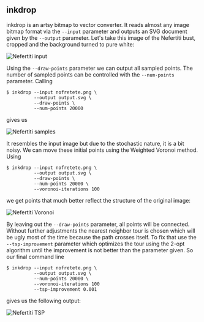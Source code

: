 ## inkdrop

inkdrop is an artsy bitmap to vector converter. It reads almost any image bitmap
format via the `--input` parameter and outputs an SVG document given by the
`--output` parameter. Let's take this image of the Nefertiti bust, cropped and
the background turned to pure white:

![Nefertiti input](examples/nofretete.jpg)

Using the `--draw-points` parameter we can output all sampled points. The number
of sampled points can be controlled with the `--num-points` parameter. Calling

    $ inkdrop --input nofretete.png \
              --output output.svg \
              --draw-points \
              --num-points 20000

gives us

![Nefertiti samples](examples/nofretete-point-sampling.png)

It resembles the input image but due to the stochastic nature, it is a bit
noisy. We can move these initial points using the Weighted Voronoi method.
Using

    $ inkdrop --input nofretete.png \
              --output output.svg \
              --draw-points \
              --num-points 20000 \
              --voronoi-iterations 100

we get points that much better reflect the structure of the original image:

![Nefertiti Voronoi](examples/nofretete-point-voronoi-100.png)

By leaving out the `--draw-points` parameter, all points will be connected.
Without further adjustments the nearest neighbor tour is chosen which will be
ugly most of the time because the path crosses itself. To fix that use the
`--tsp-improvement` parameter which optimizes the tour using the 2-opt algorithm
until the improvement is not better than the parameter given. So our final
command line

    $ inkdrop --input nofretete.png \
              --output output.svg \
              --num-points 20000 \
              --voronoi-iterations 100
              --tsp-improvement 0.001

gives us the following output:

![Nefertiti TSP](examples/nofretete-path-voronoi-100-tsp-001.png)
